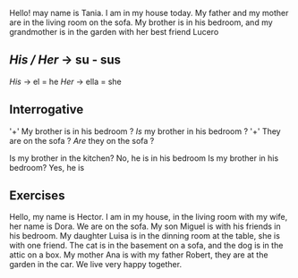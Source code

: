 Hello! may name is Tania. I am in my house today. My father and my mother are in the living room on the sofa. My brother is in his bedroom, and my grandmother is in the garden with her best friend Lucero
## *His / Her* -> su - sus 
*His* -> el = he
*Her* -> ella = she
## Interrogative
'+' My brother is in his bedroom
? *Is* my brother in his bedroom ?
'+' They are on the sofa
? *Are* they on the sofa ? 

Is my brother in the kitchen?
No, he is in his bedroom
Is my brother in his bedroom?
Yes, he is 
## Exercises
Hello, my name is Hector. I am in my house, in the living room with my wife, her name is Dora. We are on the sofa. My son Miguel is with his friends in his bedroom. My daughter Luisa is in the dinning room at the table, she is with one friend. The cat is in the basement on a sofa, and the dog is in the attic on a box. My mother Ana is with my father Robert, they are at the garden in the car. We live very happy together.
